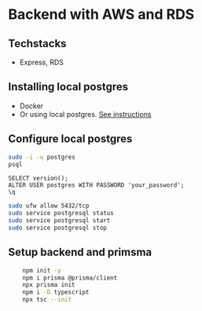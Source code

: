 # Backend with AWS and RDS

## Techstacks

- Express, RDS

## Installing local postgres

- Docker
- Or using local postgres. [See instructions](https://medium.com/yavar/install-and-configure-postgresql-and-pgadmin-on-ubuntu-20-04-22-04-52c52c249b9e)

## Configure local postgres

```zsh
sudo -i -u postgres
psql
```

```psql
SELECT version();
ALTER USER postgres WITH PASSWORD 'your_password';
\q
```

```zsh
sudo ufw allow 5432/tcp
sudo service postgresql status
sudo service postgresql start
sudo service postgresql stop
```

## Setup backend and primsma

```zsh
    npm init -y
    npm i prisma @prisma/client
    npx prisma init
    npm i -D typescript
    npx tsc --init
```

